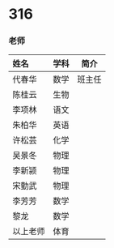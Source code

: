 # 316
### 老师

| 姓名      |学科 | 简介  |
|:--------|:--------|:--:|
| 代春华  | 数学 |  班主任   |
| 陈桂云     |   生物 |    |
| 李项林      |    语文 |   |
| 朱柏华      |    英语 |   |
| 许松芸      |    化学 |   |
| 吴景冬      |    物理 |   |
| 李新颍      |    物理 |   |
| 宋勤武      |    物理 |   |
| 李芳芳      |    数学 |   |
| 黎龙      |    数学 |   |
| 以上老师      |   体育 |   |
